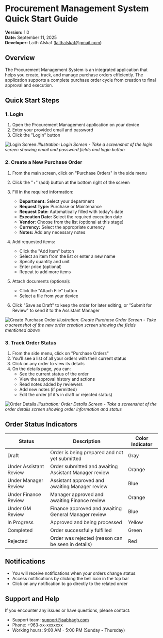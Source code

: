 # Procurement Management System Quick Start Guide

**Version:** 1.0  
**Date:** September 11, 2025  
**Developer:** Laith Alskaf (laithalskaf@gmail.com)

## Overview

The Procurement Management System is an integrated application that helps you create, track, and manage purchase orders efficiently. The application supports a complete purchase order cycle from creation to final approval and execution.

## Quick Start Steps

### 1. Login

1. Open the Procurement Management application on your device
2. Enter your provided email and password
3. Click the "Login" button

![Login Screen](./screenshots/login_screen.png)
*Illustration: Login Screen - Take a screenshot of the login screen showing email and password fields and login button*

### 2. Create a New Purchase Order

1. From the main screen, click on "Purchase Orders" in the side menu
2. Click the "+" (add) button at the bottom right of the screen
3. Fill in the required information:
   - **Department:** Select your department
   - **Request Type:** Purchase or Maintenance
   - **Request Date:** Automatically filled with today's date
   - **Execution Date:** Select the required execution date
   - **Vendor:** Choose from the list (optional at this stage)
   - **Currency:** Select the appropriate currency
   - **Notes:** Add any necessary notes

4. Add requested items:
   - Click the "Add Item" button
   - Select an item from the list or enter a new name
   - Specify quantity and unit
   - Enter price (optional)
   - Repeat to add more items

5. Attach documents (optional):
   - Click the "Attach File" button
   - Select a file from your device

6. Click "Save as Draft" to keep the order for later editing, or "Submit for Review" to send it to the Assistant Manager

![Create Purchase Order](./screenshots/create_order.png)
*Illustration: Create Purchase Order Screen - Take a screenshot of the new order creation screen showing the fields mentioned above*

### 3. Track Order Status

1. From the side menu, click on "Purchase Orders"
2. You'll see a list of all your orders with their current status
3. Click on any order to view its details
4. On the details page, you can:
   - See the current status of the order
   - View the approval history and actions
   - Read notes added by reviewers
   - Add new notes (if permitted)
   - Edit the order (if it's in draft or rejected status)

![Order Details](./screenshots/order_details.png)
*Illustration: Order Details Screen - Take a screenshot of the order details screen showing order information and status*

## Order Status Indicators

| Status | Description | Color Indicator |
|--------|-------------|-----------------|
| Draft | Order is being prepared and not yet submitted | Gray |
| Under Assistant Review | Order submitted and awaiting Assistant Manager review | Orange |
| Under Manager Review | Assistant approved and awaiting Manager review | Blue |
| Under Finance Review | Manager approved and awaiting Finance review | Orange |
| Under GM Review | Finance approved and awaiting General Manager review | Blue |
| In Progress | Approved and being processed | Yellow |
| Completed | Order successfully fulfilled | Green |
| Rejected | Order was rejected (reason can be seen in details) | Red |

## Notifications

- You will receive notifications when your orders change status
- Access notifications by clicking the bell icon in the top bar
- Click on any notification to go directly to the related order

## Support and Help

If you encounter any issues or have questions, please contact:
- Support team: support@sabbagh.com
- Phone: +963-xx-xxxxxxx
- Working hours: 9:00 AM - 5:00 PM (Sunday - Thursday)